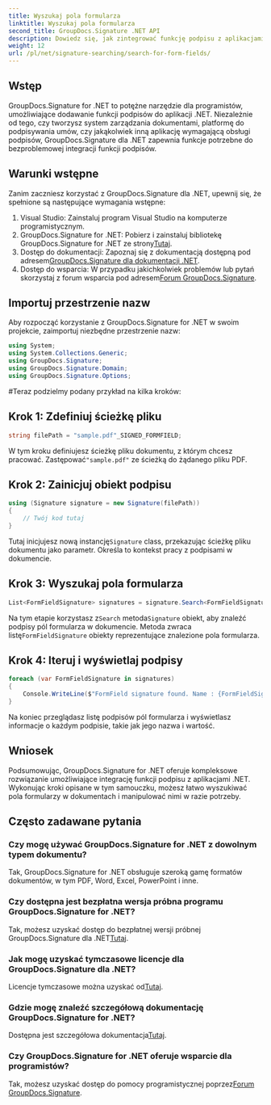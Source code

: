 ```yaml
---
title: Wyszukaj pola formularza
linktitle: Wyszukaj pola formularza
second_title: GroupDocs.Signature .NET API
description: Dowiedz się, jak zintegrować funkcję podpisu z aplikacjami .NET za pomocą GroupDocs.Signature for .NET. Postępuj zgodnie z naszymi instrukcjami krok po kroku, aby bezproblemowo zarządzać dokumentami.
weight: 12
url: /pl/net/signature-searching/search-for-form-fields/
---
```

## Wstęp
GroupDocs.Signature for .NET to potężne narzędzie dla programistów, umożliwiające dodawanie funkcji podpisów do aplikacji .NET. Niezależnie od tego, czy tworzysz system zarządzania dokumentami, platformę do podpisywania umów, czy jakąkolwiek inną aplikację wymagającą obsługi podpisów, GroupDocs.Signature dla .NET zapewnia funkcje potrzebne do bezproblemowej integracji funkcji podpisów.
## Warunki wstępne
Zanim zaczniesz korzystać z GroupDocs.Signature dla .NET, upewnij się, że spełnione są następujące wymagania wstępne:
1. Visual Studio: Zainstaluj program Visual Studio na komputerze programistycznym.
2.  GroupDocs.Signature for .NET: Pobierz i zainstaluj bibliotekę GroupDocs.Signature for .NET ze strony[Tutaj](https://releases.groupdocs.com/signature/net/).
3.  Dostęp do dokumentacji: Zapoznaj się z dokumentacją dostępną pod adresem[GroupDocs.Signature dla dokumentacji .NET](https://tutorials.groupdocs.com/signature/net/).
4.  Dostęp do wsparcia: W przypadku jakichkolwiek problemów lub pytań skorzystaj z forum wsparcia pod adresem[Forum GroupDocs.Signature](https://forum.groupdocs.com/c/signature/13).

## Importuj przestrzenie nazw
Aby rozpocząć korzystanie z GroupDocs.Signature for .NET w swoim projekcie, zaimportuj niezbędne przestrzenie nazw:
```csharp
using System;
using System.Collections.Generic;
using GroupDocs.Signature;
using GroupDocs.Signature.Domain;
using GroupDocs.Signature.Options;
```
#Teraz podzielmy podany przykład na kilka kroków:
## Krok 1: Zdefiniuj ścieżkę pliku
```csharp
string filePath = "sample.pdf"_SIGNED_FORMFIELD;
```
 W tym kroku definiujesz ścieżkę pliku dokumentu, z którym chcesz pracować. Zastępować`"sample.pdf"` ze ścieżką do żądanego pliku PDF.
## Krok 2: Zainicjuj obiekt podpisu
```csharp
using (Signature signature = new Signature(filePath))
{
    // Twój kod tutaj
}
```
 Tutaj inicjujesz nową instancję`Signature` class, przekazując ścieżkę pliku dokumentu jako parametr. Określa to kontekst pracy z podpisami w dokumencie.
## Krok 3: Wyszukaj pola formularza
```csharp
List<FormFieldSignature> signatures = signature.Search<FormFieldSignature>(SignatureType.FormField);
```
 Na tym etapie korzystasz z`Search` metoda`Signature` obiekt, aby znaleźć podpisy pól formularza w dokumencie. Metoda zwraca listę`FormFieldSignature` obiekty reprezentujące znalezione pola formularza.
## Krok 4: Iteruj i wyświetlaj podpisy
```csharp
foreach (var FormFieldSignature in signatures)
{
    Console.WriteLine($"FormField signature found. Name : {FormFieldSignature.Name}. Value: {FormFieldSignature.Value}");
}
```
Na koniec przeglądasz listę podpisów pól formularza i wyświetlasz informacje o każdym podpisie, takie jak jego nazwa i wartość.

## Wniosek
Podsumowując, GroupDocs.Signature for .NET oferuje kompleksowe rozwiązanie umożliwiające integrację funkcji podpisu z aplikacjami .NET. Wykonując kroki opisane w tym samouczku, możesz łatwo wyszukiwać pola formularzy w dokumentach i manipulować nimi w razie potrzeby.
## Często zadawane pytania
### Czy mogę używać GroupDocs.Signature for .NET z dowolnym typem dokumentu?
Tak, GroupDocs.Signature for .NET obsługuje szeroką gamę formatów dokumentów, w tym PDF, Word, Excel, PowerPoint i inne.
### Czy dostępna jest bezpłatna wersja próbna programu GroupDocs.Signature for .NET?
 Tak, możesz uzyskać dostęp do bezpłatnej wersji próbnej GroupDocs.Signature dla .NET[Tutaj](https://releases.groupdocs.com/).
### Jak mogę uzyskać tymczasowe licencje dla GroupDocs.Signature dla .NET?
 Licencje tymczasowe można uzyskać od[Tutaj](https://purchase.groupdocs.com/temporary-license/).
### Gdzie mogę znaleźć szczegółową dokumentację GroupDocs.Signature for .NET?
 Dostępna jest szczegółowa dokumentacja[Tutaj](https://tutorials.groupdocs.com/signature/net/).
### Czy GroupDocs.Signature for .NET oferuje wsparcie dla programistów?
 Tak, możesz uzyskać dostęp do pomocy programistycznej poprzez[Forum GroupDocs.Signature](https://forum.groupdocs.com/c/signature/13).